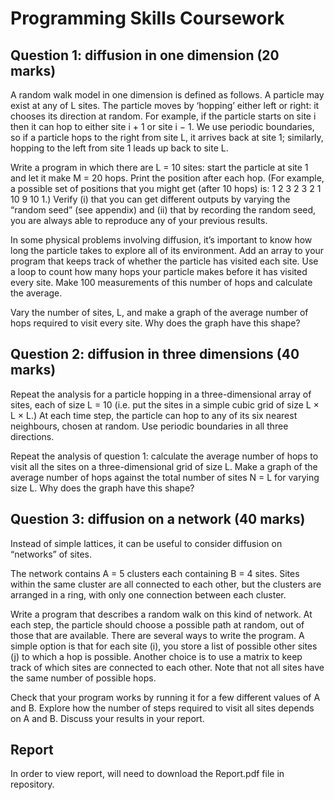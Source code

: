 # Programming Skills Coursework

## Question 1: diffusion in one dimension (20 marks)

A random walk model in one dimension is defined as follows. A particle may exist at any
of L sites. The particle moves by ‘hopping’ either left or right: it chooses its direction at
random. For example, if the particle starts on site i then it can hop to either site i + 1
or site i − 1. We use periodic boundaries, so if a particle hops to the right from site L, it
arrives back at site 1; similarly, hopping to the left from site 1 leads up back to site L.

Write a program in which there are L = 10 sites: start the particle at site 1 and let it make
M = 20 hops. Print the position after each hop. (For example, a possible set of positions
that you might get (after 10 hops) is: 1 2 3 2 3 2 1 10 9 10 1.) Verify (i) that you
can get different outputs by varying the “random seed” (see appendix) and (ii) that by
recording the random seed, you are always able to reproduce any of your previous results.

In some physical problems involving diffusion, it’s important to know how long the particle
takes to explore all of its environment. Add an array to your program that keeps track of
whether the particle has visited each site. Use a loop to count how many hops your particle
makes before it has visited every site. Make 100 measurements of this number of hops and
calculate the average.

Vary the number of sites, L, and make a graph of the average number of hops required to
visit every site. Why does the graph have this shape?

## Question 2: diffusion in three dimensions (40 marks)

Repeat the analysis for a particle hopping in a three-dimensional array of sites, each of size
L = 10 (i.e. put the sites in a simple cubic grid of size L × L × L.) At each time step,
the particle can hop to any of its six nearest neighbours, chosen at random. Use periodic
boundaries in all three directions.

Repeat the analysis of question 1: calculate the average number of hops to visit all the sites
on a three-dimensional grid of size L. Make a graph of the average number of hops against
the total number of sites N = L for varying size L. Why does the graph have this shape?

## Question 3: diffusion on a network (40 marks)

Instead of simple lattices, it can be useful to consider diffusion on “networks” of sites.

The network contains A = 5 clusters each containing B = 4 sites. Sites within the same
cluster are all connected to each other, but the clusters are arranged in a ring, with only
one connection between each cluster.

Write a program that describes a random walk on this kind of network. At each step, the
particle should choose a possible path at random, out of those that are available. There are
several ways to write the program. A simple option is that for each site (i), you store a list
of possible other sites (j) to which a hop is possible. Another choice is to use a matrix to
keep track of which sites are connected to each other. Note that not all sites have the same
number of possible hops.

Check that your program works by running it for a few different values of A and B. Explore
how the number of steps required to visit all sites depends on A and B. Discuss your results
in your report.

## Report

In order to view report, will need to download the Report.pdf file in repository.
